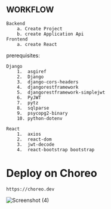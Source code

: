## WORKFLOW
    Backend
        a. Create Project 
        b. create Application Api
    Frontend
        a. create React

prerequisites:

    Django
        1.  asgiref
        2.  Django
        3.  django-cors-headers
        4.  djangorestframework
        5.  djangorestframework-simplejwt
        6.  PyJWT
        7.  pytz
        8.  sqlparse
        9.  psycopg2-binary
        10. python-dotenv

    React
        1.  axios 
        2.  react-dom 
        3.  jwt-decode
        4.  react-bootstrap bootstrap


# Deploy on Choreo
    https://choreo.dev




![Screenshot (4)](https://github.com/nazirumar/django-react-Full_Stack/assets/37006224/dd0f9e90-d7ae-4126-be7b-895139cb75c7)
